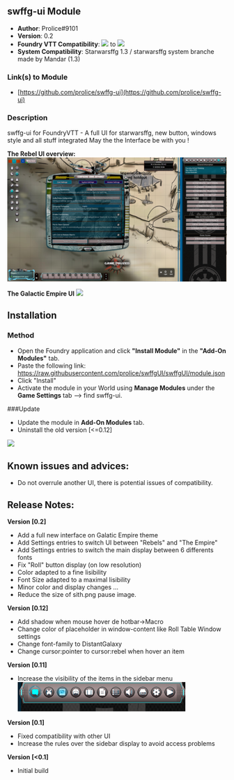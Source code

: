 
## swffg-ui Module
* **Author**: Prolice#9101
* **Version**: 0.2
* **Foundry VTT Compatibility**: ![](https://img.shields.io/badge/Foundry-v0.7.4-informational) to ![](https://img.shields.io/badge/Foundry-v0.7.9-informational)
* **System Compatibility**: Starwarsffg 1.3 / starwarsffg system branche made by Mandar (1.3)
 
### Link(s) to Module
* [https://github.com/prolice/swffg-ui](https://github.com/prolice/swffg-ui)

### Description 
swffg-ui for FoundryVTT - A full UI for starwarsffg, new button, windows style and all stuff integrated 
May the the Interface be with you !

**The Rebel UI overview:**
![](https://raw.githubusercontent.com/prolice/swffg-ui/main/ui/Screenshot/Quick-overview.png)

**The Galactic Empire UI**
![](https://raw.githubusercontent.com/prolice/swffgUI/swffg-ui-main/darkside/ui/Screenshot/Quick-overview-empire.png)

## Installation
### Method
* Open the Foundry application and click **"Install Module"** in the **"Add-On Modules"** tab.
* Paste the following link: https://raw.githubusercontent.com/prolice/swffgUI/swffgUI/module.json
* Click "Install"
* Activate the module in your World using **Manage Modules** under the **Game Settings** tab --> find swffg-ui.

###Update
* Update the module in **Add-On Modules** tab.
* Uninstall the old version [<=0.12]

![](https://raw.githubusercontent.com/prolice/swffgUI/swffg-ui-main/ui/Screenshot/delete-the-old-version.png)



## Known issues and advices:
* Do not overrule another UI, there is potential issues of compatibility.

## Release Notes:

**Version [0.2]**
* Add a full new interface on Galatic Empire theme
* Add Settings entries to switch UI between "Rebels" and "The Empire"
* Add Settings entries to switch the main display between 6 differents fonts
* Fix "Roll" button display (on low resolution)
* Color adapted to a fine lisibility
* Font Size adapted to a maximal lisibility
* Minor color and display changes ...
* Reduce the size of sith.png pause image.

**Version [0.12]**
* Add shadow when mouse hover de hotbar->Macro 
* Change color of placeholder in window-content like Roll Table Window settings
* Change font-family to DistantGalaxy
* Change cursor:pointer to cursor:rebel when hover an item

**Version [0.11]**
* Increase the visibility of the items in the sidebar menu
![](https://raw.githubusercontent.com/prolice/swffg-ui/main/ui/Screenshot/SidebarMenu.png)

**Version [0.1]**
* Fixed compatibility with other UI
* Increase the rules over the sidebar display to avoid access problems

**Version [<0.1]**
* Initial build